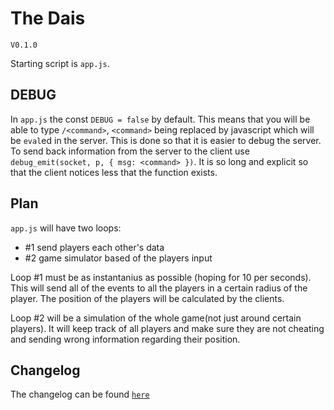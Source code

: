 # The Dais
`V0.1.0`

Starting script is `app.js`.

## DEBUG

In `app.js` the const `DEBUG = false` by default. This means that you will be able to type `/<command>`, `<command>` being replaced by javascript which will be `eval`ed in the server. This is done so that it is easier to debug the server. To send back information from the server to the client use `debug_emit(socket, p, { msg: <command> })`. It is so long and explicit so that the client notices less that the function exists.

## Plan

`app.js` will have two loops:
- #1 send players each other's data
- #2 game simulator based of the players input

Loop #1 must be as instantanius as possible (hoping for 10 per seconds). This will send all of the events to all the players in a certain radius of the player. The position of the players will be calculated by the clients.

Loop #2 will be a simulation of the whole game(not just around certain players). It will keep track of all players and make sure they are not cheating and sending wrong information regarding their position.

## Changelog

The changelog can be found [`here`](CHANGELOG.md)
